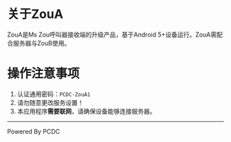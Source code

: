 # 关于ZouA
ZouA是Ms Zou呼叫器接收端的升级产品，基于Android 5+设备运行。ZouA需配合服务器与ZouB使用。
# 操作注意事项
1. 认证通用密码：`PCDC-ZouA1`
2. 请勿随意更改服务设置！
3. 本应用程序**需要联网**，请确保设备能够连接服务器。
---
Powered By PCDC